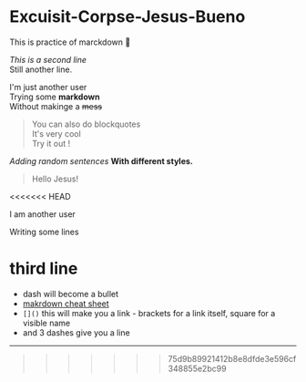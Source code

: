 
# Excuisit-Corpse-Jesus-Bueno

This is practice of marckdown :metal:

*This is a second line*  
Still another line.  

I'm just another user  
Trying some **markdown**  
Without makinge a ~~mess~~  

> You can also do blockquotes  
> It's very cool  
> Try it out !  

*Adding random sentences*
**With different styles.**
>Hello Jesus!

<<<<<<< HEAD


I am another user 

Writing some lines 

third line
=======
- dash will become a bullet
- [makrdown cheat sheet](https://www.markdownguide.org/cheat-sheet/) 
- ```[]()``` this will make you a link - brackets for a link itself, square for a visible name
- and 3 dashes give you a line
---

>>>>>>> 75d9b89921412b8e8dfde3e596cf348855e2bc99
